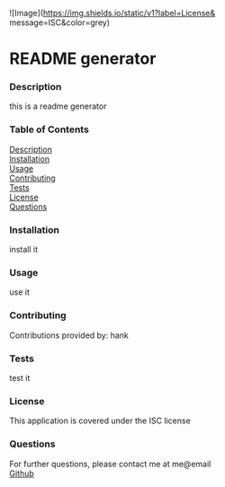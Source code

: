
 ![Image](https://img.shields.io/static/v1?label=License&
    message=ISC&color=grey)


# README generator  


### Description  
this is a readme generator

### Table of Contents  
[Description](#description)  
[Installation](#installation)  
[Usage](#usage)  
[Contributing](#contributing)  
[Tests](#tests)  
[License](#license)  
[Questions](#questions)  


### Installation  
install it

### Usage  
use it  

### Contributing  
Contributions provided by: hank

### Tests  
test it

### License  
This application is covered under the ISC license

### Questions  
For further questions, please contact me at me@email  
[Github](https://unchar.bootcampcontent.com/me/)